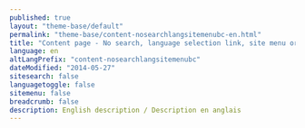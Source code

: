 ```yaml
---
published: true
layout: "theme-base/default"
permalink: "theme-base/content-nosearchlangsitemenubc-en.html"
title: "Content page - No search, language selection link, site menu or breadcrumb trail - Base theme"
language: en
altLangPrefix: "content-nosearchlangsitemenubc"
dateModified: "2014-05-27"
sitesearch: false
languagetoggle: false
sitemenu: false
breadcrumb: false
description: English description / Description en anglais
---
```


